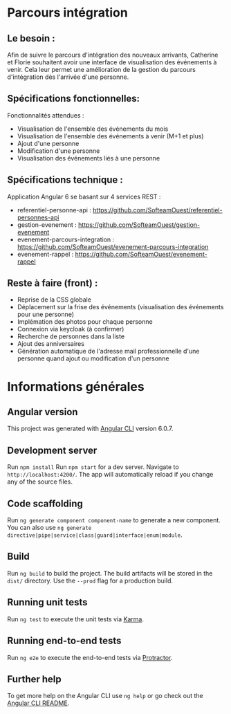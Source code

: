 # Parcours intégration
## Le besoin :
 
Afin de suivre le parcours d'intégration des nouveaux arrivants, Catherine et Florie souhaitent avoir une interface de visualisation des événements à venir. Cela leur permet une amélioration de la gestion du parcours d'intégration dès l'arrivée d'une personne. 

## Spécifications fonctionnelles:

Fonctionnalités attendues :
- Visualisation de l'ensemble des événements du mois
- Visualisation de l'ensemble des événements à venir (M+1 et plus)
- Ajout d'une personne 
- Modification d'une personne
- Visualisation des événements liés à une personne

## Spécifications technique :

Application Angular 6 se basant sur 4 services REST :
- referentiel-personne-api : https://github.com/SofteamOuest/referentiel-personnes-api
- gestion-evenement : https://github.com/SofteamOuest/gestion-evenement
- evenement-parcours-integration : https://github.com/SofteamOuest/evenement-parcours-integration
- evenement-rappel : https://github.com/SofteamOuest/evenement-rappel

## Reste à faire (front) :
- Reprise de la CSS globale
- Déplacement sur la frise des événements (visualisation des événements pour une personne)
- Implémation des photos pour chaque personne
- Connexion via keycloak (à confirmer)
- Recherche de personnes dans la liste
- Ajout des anniversaires
- Génération automatique de l'adresse mail professionnelle d'une personne quand ajout ou modification d'un personne


# Informations générales
## Angular version
This project was generated with [Angular CLI](https://github.com/angular/angular-cli) version 6.0.7.

## Development server
Run `npm install`
Run `npm start` for a dev server. Navigate to `http://localhost:4200/`. The app will automatically reload if you change any of the source files.

## Code scaffolding

Run `ng generate component component-name` to generate a new component. You can also use `ng generate directive|pipe|service|class|guard|interface|enum|module`.

## Build

Run `ng build` to build the project. The build artifacts will be stored in the `dist/` directory. Use the `--prod` flag for a production build.

## Running unit tests

Run `ng test` to execute the unit tests via [Karma](https://karma-runner.github.io).

## Running end-to-end tests

Run `ng e2e` to execute the end-to-end tests via [Protractor](http://www.protractortest.org/).

## Further help

To get more help on the Angular CLI use `ng help` or go check out the [Angular CLI README](https://github.com/angular/angular-cli/blob/master/README.md).
